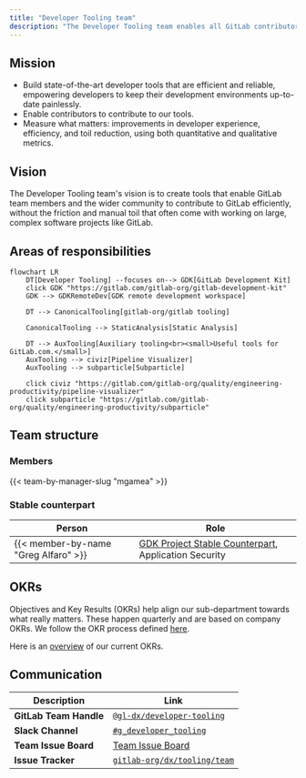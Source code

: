 ```yaml
---
title: "Developer Tooling team"
description: "The Developer Tooling team enables all GitLab contributors to efficiently deliver results for customers by providing stable and performant software development tools, such as the GitLab Development Kit."
---
```


## Mission

- Build state-of-the-art developer tools that are efficient and reliable, empowering developers to keep their development environments up-to-date painlessly.
- Enable contributors to contribute to our tools.
- Measure what matters: improvements in developer experience, efficiency, and toil reduction, using both quantitative and qualitative metrics.

## Vision

The Developer Tooling team's vision is to create tools that enable GitLab team members and the wider community to contribute to GitLab efficiently, without the friction and manual toil that often come with working on large, complex software projects like GitLab.

## Areas of responsibilities

```mermaid
flowchart LR
    DT[Developer Tooling] --focuses on--> GDK[GitLab Development Kit]
    click GDK "https://gitlab.com/gitlab-org/gitlab-development-kit"
    GDK --> GDKRemoteDev[GDK remote development workspace]

    DT --> CanonicalTooling[gitlab-org/gitlab tooling]

    CanonicalTooling --> StaticAnalysis[Static Analysis]

    DT --> AuxTooling[Auxiliary tooling<br><small>Useful tools for GitLab.com.</small>]
    AuxTooling --> civiz[Pipeline Visualizer]
    AuxTooling --> subparticle[Subparticle]

    click civiz "https://gitlab.com/gitlab-org/quality/engineering-productivity/pipeline-visualizer"
    click subparticle "https://gitlab.com/gitlab-org/quality/engineering-productivity/subparticle"
```

## Team structure

### Members

{{< team-by-manager-slug "mgamea" >}}

### Stable counterpart

| Person                               | Role                                                                                                                       |
| ------------------------------------ | -------------------------------------------------------------------------------------------------------------------------- |
| {{< member-by-name "Greg Alfaro" >}} | [GDK Project Stable Counterpart](/handbook/engineering/infrastructure/engineering-productivity/gdk/), Application Security |

## OKRs

Objectives and Key Results (OKRs) help align our sub-department towards what really matters. These happen quarterly and are based on company OKRs. We follow the OKR process defined [here](/handbook/company/okrs/#okr-process-at-gitlab).

Here is an [overview](https://gitlab.com/gitlab-com/gitlab-OKRs/-/issues/?sort=created_date&state=opened&type%5B%5D=objective&label_name%5B%5D=team%3A%3ADeveloper%20Tooling&first_page_size=100) of our current OKRs.

## Communication

| Description            | Link                                                                                                                                         |
| ---------------------- | -------------------------------------------------------------------------------------------------------------------------------------------- |
| **GitLab Team Handle** | [`@gl-dx/developer-tooling`](https://gitlab.com/gl-dx/developer-tooling)                                                                     |
| **Slack Channel**      | [`#g_developer_tooling`](https://gitlab.enterprise.slack.com/archives/C07UW7F3FL2)                                                           |
| **Team Issue Board**   | [Team Issue Board](https://gitlab.com/groups/gitlab-org/-/boards/8974136?label_name%5B%5D=group%3A%3Adeveloper+tooling&iteration_id=Current) |
| **Issue Tracker**      | [`gitlab-org/dx/tooling/team`](https://gitlab.com/gitlab-org/quality/tooling/team/-/issues/)                                                 |
